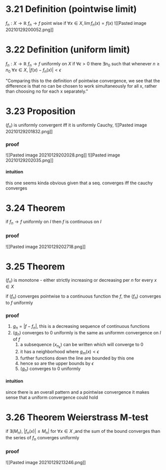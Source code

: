 # 3.21 Definition (pointwise limit)
$f_{n}: X \rightarrow \mathbb{R}$
$f_{n}\rightarrow f$ point wise
if $\forall x \in X, \lim{f_{n}(x)}=f(x)$
![[Pasted image 20210129200052.png]]

# 3.22 Definition (uniform limit)
$f_{n}: X \rightarrow \mathbb{R}$
$f_{n}\rightarrow f$ uniformly on $X$
if $\forall \epsilon > 0$ there $\exists n_{0}$ such that whenever $n\geq n_{0}$ $\forall x \in X, \ |f(x)-f_{n}(x)|< \epsilon$

"Comparing this to the definition of pointwise convergence, we see that the difference is that no can be chosen to work simultaneously for all x, rather than choosing no for each x separately."

# 3.23 Proposition
$(f_{n})$ is uniformly convergent iff it is uniformly Cauchy,
![[Pasted image 20210129201832.png]]

### proof
![[Pasted image 20210129202028.png]]
![[Pasted image 20210129202035.png]]

#### intuition
this one seems kinda obvious given that a seq. converges iff the cauchy converges

# 3.24 Theorem
if $f_{n}\rightarrow f$ uniformly on $I$ then $f$ is continuous on $I$

### proof
![[Pasted image 20210129202718.png]]

# 3.25 Theorem
$(f_{n})$ is monotone - either strictly increasing or decreasing per $n$ for every $x \in X$

if $(f_{n})$ converges pointwise to a continuous function the $f$, the $(f_{n})$ converges to $f$ uniformly

### proof
1. $g_{n}=|f-f_{n}|$, this is a decreasing sequence of continuous functions
2. $(g_{n})$ converges to 0 uniformly is the same as uniformm convergence on $I$ of $f$
	1. a subsequence $(x_{n_{k}})$ can be written which will converge to 0
	2. it has a neighborhood where $g_m(x)<\epsilon$
	3. further functions down the line are bounded by this one
	4. hence so are the upper bounds by $\epsilon$
	5. $(g_{n})$ converges to 0 uniformly

#### intuition
since there is an overall pattern and a pointwise convergence it makes sense that a uniform convergence could hold


# 3.26 Theorem Weierstrass M-test
if $\exists (M_{n}), \ |f_{n}(x)|\leq M_{n}|$ for $\forall x \in X$ ,and the sum of the bound converges than the series of $f_{n}$ converges uniformly

### proof
![[Pasted image 20210129213246.png]]
